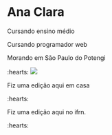 <h1>Ana Clara</h1>

<p>Cursando ensino médio</p>

<p>Cursando programador web</p>

<p> Morando em São Paulo do Potengi </p> :hearts:

<img src="https://cdn.jsdelivr.net/gh/devicons/devicon@latest/icons/javascript/javascript-original.svg" wildh = 100% />
          
   <p> Fiz uma edição aqui em casa</p> :hearts:

   <p> Fiz uma edição aqui no ifrn.</p> :hearts:     

